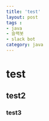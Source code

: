 ```yaml
---
title: 'test'  
layout: post  
tags :  
- java
- 슬랙봇
- slack bot
category: java
---
```


# test

## test2

### test3